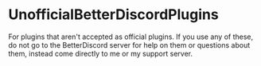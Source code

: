 # UnofficialBetterDiscordPlugins
For plugins that aren't accepted as official plugins. If you use any of these, do not go to the BetterDiscord server for help on them or questions about them, instead come directly to me or my support server.
